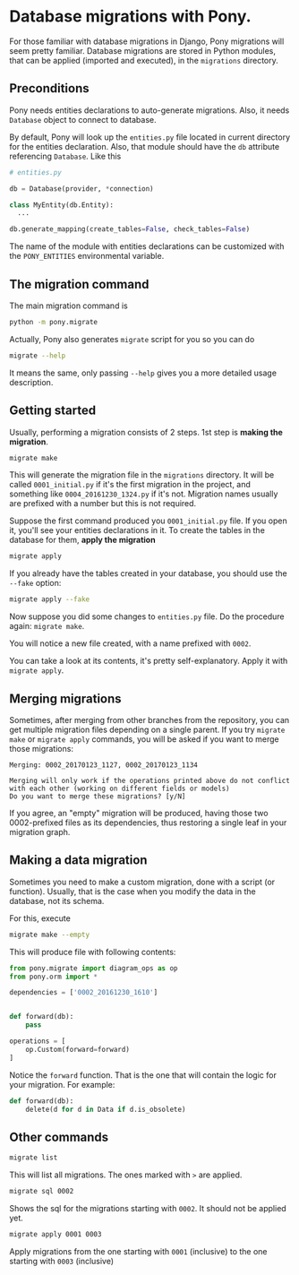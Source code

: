 
# Database migrations with Pony.

For those familiar with database migrations in Django, Pony migrations will seem pretty familiar. Database migrations are stored in Python modules, that can be applied (imported and executed), in the `migrations` directory.

## Preconditions

Pony needs entities declarations to auto-generate migrations. Also, it needs `Database` object to connect to database.

By default, Pony will look up the `entities.py` file located in current directory for the entities declaration. Also, that module should have the `db` attribute referencing `Database`. Like this

```python
# entities.py

db = Database(provider, *connection)

class MyEntity(db.Entity):
  ...

db.generate_mapping(create_tables=False, check_tables=False)
```

The name of the module with entities declarations can be customized with the `PONY_ENTITIES` environmental variable.

## The migration command

 The main migration command is

```bash
python -m pony.migrate
```

Actually, Pony also generates `migrate` script for you so you can do

```bash
migrate --help
```

It means the same, only passing `--help` gives you a more detailed usage description.

## Getting started


Usually, performing a migration consists of 2 steps. 1st step is **making the migration**.

```bash
migrate make
```

This will generate the migration file in the `migrations` directory. It will be called `0001_initial.py` if it's the first migration in the project, and something like `0004_20161230_1324.py` if it's not. Migration names usually are prefixed with a number but this is not required.

Suppose the first command produced you `0001_initial.py` file. If you open it, you'll see your entities declarations in it. To create the tables in the database for them, **apply the migration**

```bash
migrate apply
```

If you already have the tables created in your database, you should use the `--fake` option:

 ```bash
migrate apply --fake
```

Now suppose you did some changes to `entities.py` file. Do the procedure again: `migrate make`.

You will notice a new file created, with a name prefixed with `0002`.

You can take a look at its contents, it's pretty self-explanatory. Apply it with `migrate apply`.


## Merging migrations

Sometimes, after merging from other branches from the repository, you can get multiple migration files
depending on a single parent. If you try `migrate make` or `migrate apply` commands, you will be asked if you want
to merge those migrations:

```
Merging: 0002_20170123_1127, 0002_20170123_1134

Merging will only work if the operations printed above do not conflict
with each other (working on different fields or models)
Do you want to merge these migrations? [y/N]
```


If you agree, an "empty" migration will be produced, having those two 0002-prefixed files as its dependencies, thus restoring a single leaf in your migration graph.


## Making a data migration

Sometimes you need to make a custom migration, done with a script (or function). Usually, that is the case when you modify the data in the database, not its schema.

For this, execute

```bash
migrate make --empty
```

This will produce file with following contents:

```python
from pony.migrate import diagram_ops as op
from pony.orm import *

dependencies = ['0002_20161230_1610']


def forward(db):
    pass

operations = [
    op.Custom(forward=forward)
]
```

Notice the `forward` function. That is the one that will contain the logic for your migration. For example:

```python
def forward(db):
    delete(d for d in Data if d.is_obsolete)
```

## Other commands

```bash
migrate list
```

This will list all migrations. The ones marked with `>` are applied.


```bash
migrate sql 0002
```

Shows the sql for the migrations starting with `0002`. It should not be applied yet.

```bash
migrate apply 0001 0003
```

Apply migrations from the one starting with `0001` (inclusive) to the one starting with `0003` (inclusive)